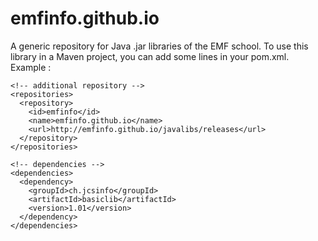 # emfinfo.github.io
A generic repository for Java .jar libraries of the EMF school. To use this library in a Maven project, you can add some  lines in your pom.xml. Example :

    <!-- additional repository -->  
    <repositories>
      <repository>        
        <id>emfinfo</id>
        <name>emfinfo.github.io</name>
        <url>http://emfinfo.github.io/javalibs/releases</url>
      </repository>
    </repositories>      
    
    <!-- dependencies -->
    <dependencies>
      <dependency>       
        <groupId>ch.jcsinfo</groupId>
        <artifactId>basiclib</artifactId>
        <version>1.01</version>
      </dependency>    
    </dependencies>
